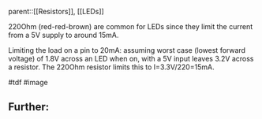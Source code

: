 parent::[[Resistors]], [[LEDs]]

220Ohm (red-red-brown) are common for LEDs since they limit the current from a 5V supply to around 15mA.

Limiting the load on a pin to 20mA: assuming worst case (lowest forward voltage) of 1.8V across an LED when on, with a 5V input leaves 3.2V across a resistor. The 220Ohm resistor limits this to I=3.3V/220=15mA. 

#tdf #image

**Further**: 
- 